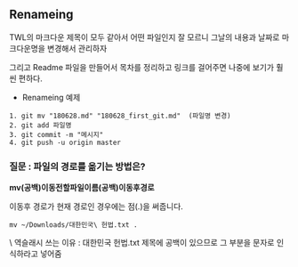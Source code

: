 ## Renameing

TWL의 마크다운 제목이 모두 같아서 어떤 파일인지 잘 모르니 그날의 내용과 날짜로 마크다운명을 변경해서 관리하자

그리고 Readme 파일을 만들어서 목차를 정리하고 링크를 걸어주면 나중에 보기가 훨씬 편하다.

- Renameing 예제
~~~
1. git mv "180628.md" "180628_first_git.md"  (파일명 변경)
2. git add 파일명 
3. git commit -m "메시지"
4. git push -u origin master
~~~~

### 질문 : 파일의 경로를 옮기는 방법은?

**mv(공백)이동전할파일이름(공백)이동후경로**


이동후 경로가 현재 경로인 경우에는 점(.)을 써줍니다.
~~~
mv ~/Downloads/대한민국\ 헌법.txt .
~~~
\ 역슬래시 쓰는 이유 : 대한민국 헌법.txt 제목에 공백이 있으므로 그 부분을 문자로 인식하라고 넣어줌
